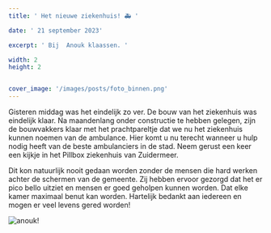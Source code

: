 ```yaml
---
title: ' Het nieuwe ziekenhuis! 🚑 '

date: ' 21 september 2023' 

excerpt: ' Bij  Anouk klaassen. '

width: 2
height: 2


cover_image: '/images/posts/foto_binnen.png'
---
```



Gisteren middag was het eindelijk zo ver. De bouw van het ziekenhuis was eindelijk klaar. Na maandenlang onder constructie te hebben gelegen, zijn de bouwvakkers klaar met het prachtpareltje dat we nu het ziekenhuis kunnen noemen van de ambulance. Hier komt u nu terecht wanneer u hulp nodig heeft van de beste ambulanciers in de stad. Neem gerust een keer een kijkje in het Pillbox ziekenhuis van Zuidermeer.

Dit kon natuurlijk nooit gedaan worden zonder de mensen die hard werken achter de schermen van de gemeente. Zij hebben ervoor gezorgd dat het er pico bello uitziet en mensen er goed geholpen kunnen worden. Dat elke kamer maximaal benut kan worden. Hartelijk bedankt aan iedereen en mogen er veel levens gered worden!

![anouk!](/images/posts/foto_buiten.png)